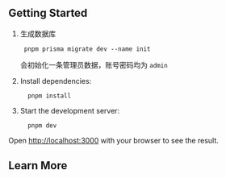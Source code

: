 
## Getting Started
1. 生成数据库
   ```shell
    pnpm prisma migrate dev --name init
   ```
   会初始化一条管理员数据，账号密码均为 `admin`

2. Install dependencies:
    ```shell
      pnpm install
    ```
3.  Start the development server:
    ```shell
      pnpm dev
    ```

Open [http://localhost:3000](http://localhost:3000) with your browser to see the result.

## Learn More

